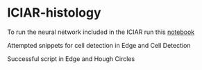 # ICIAR-histology

To run the neural network included in the ICIAR run this [notebook](ICIAR2018\setup.ipynb)

Attempted snippets for cell detection in Edge and Cell Detection

Successful script in Edge and Hough Circles
